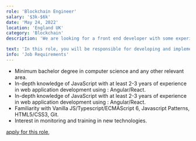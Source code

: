 ```yaml
---
role: 'Blockchain Engineer'
salary: '$3k-$6k'
date: 'May 24, 2022'
location: 'England UK'
category: 'Blockchain'
description: 'We are looking for a front end developer with some experience in JavaScript, React/Angular technologies to join a dynamic team within a digital agency.'

text: 'In this role, you will be responsible for developing and implementing user interface components using React.js concepts and workflow such as Redux, Flux, and Webpack.'
info: 'Job Requirements'
---
```


- Minimum bachelor degree in computer science and any other relevant area.
- In-depth knowledge of JavaScript with at least 2-3 years of experience in web application development using : Angular/React.
- In-depth knowledge of JavaScript with at least 2-3 years of experience in web application development using : Angular/React.
- Familiarity with Vanilla JS/Typescript/ECMAScript 6, Javascript Patterns, HTML5/CSS3, Git.
- Interest in monitoring and training in new technologies.

[apply for this role](https://www.randstad.ch/jobs/s-it/front-end-developer_geneve_39520491/?utm_source=indeed&igbTracker=640690341&utm_campaign=igb_advertising_IT&utm_medium=igb+cpc&utm_content=Front+End+Developer+%2817686%29+%5B0bcd2f08604ecabb_7b2e2cfe72295%5D),
